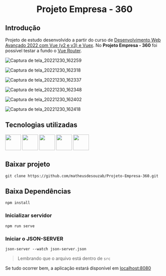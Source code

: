 <h1 align="center">
  <p align="center">Projeto Empresa - 360</p>
</h1>

## Introdução

Projeto de estudo desenvolvido a partir do curso de [Desenvolvimento Web Avançado 2022 com Vue (v2 e v3) e Vuex](https://www.udemy.com/course/desenvolvimento-web-avancado-com-vue-strapi-vuex-e-vuetify/). No **Projeto Empresa - 360** foi possível testar a fundo o [Vue Router](https://router.vuejs.org/).

![Captura de tela_20221230_162259](https://user-images.githubusercontent.com/60266964/210106471-4d86b44e-d4e6-4ee5-b4d9-d04b73a2471c.png)

![Captura de tela_20221230_162318](https://user-images.githubusercontent.com/60266964/210106490-cc5fd2a9-12bd-4454-8f72-89dfe8be7ffc.png)

![Captura de tela_20221230_162337](https://user-images.githubusercontent.com/60266964/210106512-5d7cf99f-aa89-4fab-80d1-5e29e72f2e7a.png)

![Captura de tela_20221230_162348](https://user-images.githubusercontent.com/60266964/210106519-f4a43268-7bc0-478e-b0aa-0aa8033ae14a.png)

![Captura de tela_20221230_162402](https://user-images.githubusercontent.com/60266964/210106523-3cda0dcc-2d58-473d-bcca-848272a97253.png)

![Captura de tela_20221230_162418](https://user-images.githubusercontent.com/60266964/210106525-a65e2a4f-058a-4400-838b-1e3d92e396f2.png)

## Tecnologias utilizadas

<div style="display: inline_block">
    <img src="https://user-images.githubusercontent.com/60266964/204157235-0ad813df-82db-4233-8bd3-32daa6387634.png" width="50" height="50"/>
    <img src="https://user-images.githubusercontent.com/60266964/204157268-687424c0-0504-42a4-89da-d0c8d30c5f86.png" width="50" height="50"/>
    <img src="https://user-images.githubusercontent.com/60266964/204157283-b894f930-e87a-49bf-86b1-07a8e125cfe4.png" width="50" height="50" />
    <img src="https://user-images.githubusercontent.com/60266964/204157322-af427fa7-6a39-4f41-a721-47a165c41fe7.png" width="50" height="50" />
    <img src="https://user-images.githubusercontent.com/60266964/204157341-f1bb413e-ca6b-421d-bbf3-64d19a9d3869.png" width="50" height="50" /> </div>
    
## Baixar projeto

```
git clone https://github.com/matheusdesouzab/Projeto-Empresa-360.git
```

## Baixa Dependências
```
npm install
```

### Inicializar servidor
```
npm run serve
```

### Iniciar o JSON-SERVER
```
json-server --watch json-server.json
```

> Lembrando que o arquivo está dentro de `src`

Se tudo ocorrer bem, a aplicação estará disponível em [localhost:8080](http://localhost:8080)

